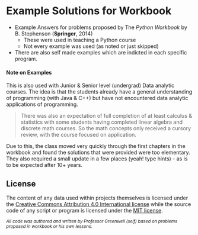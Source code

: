 # Example Solutions for Workbook

- Example Answers for problems proposed by The *Python Workbook* by B. Stephenson (**Springer**, 2014)
  - These were used in teaching a Python course
  - Not every example was used (as noted or just skipped)
- There are also self made examples which are indicted in each specific program.

#### Note on Examples
This is also used with Junior & Senior level (undergrad) Data analytic courses.
The idea is that the students already have a general understanding
of programming (with Java & C++) but have not encountered data analytic
applications of programming.

> There was also an expectation of full completion of at least calculus & statistics with some students having completed linear algebra and discrete math courses. So the math concepts only received a cursory review, with the course focused on application.

Due to this, the class moved very quickly through the first chapters in the 
workbook and found the solutions that were provided were too elementary. They also
required a small update in a few places (yeah! type hints) - as is to be expected after 10+ years.

## License

The content of any data used within projects 
themselves is licensed under the 
[Creative Commons Attribution 4.0 International license](https://creativecommons.org/licenses/by/4.0/)
while the source code of any script or program 
is licensed under the [MIT license](LICENSE.md).

<small> 

*All code was authored and written by Professor Greenwell (self) based on 
problems proposed in workbook or his own lessons.*

</small>
